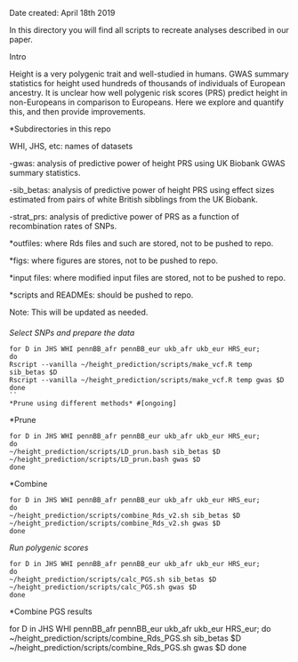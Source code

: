 Date created: April 18th 2019

In this directory you will find all scripts to recreate analyses described in our paper.

Intro

Height is a very polygenic trait and well-studied in humans. GWAS summary statistics for height used hundreds of thousands of individuals of European ancestry. It is unclear how well polygenic risk scores (PRS) predict height in non-Europeans in comparison to Europeans. Here we explore and quantify this, and then provide improvements.

*Subdirectories in this repo

WHI, JHS, etc: names of datasets

-gwas: analysis of predictive power of height PRS using UK Biobank GWAS summary statistics.

-sib_betas: analysis of predictive power of height PRS using effect sizes estimated from pairs of white British sibblings from the UK Biobank.

-strat_prs: analysis of predictive power of PRS as a function of recombination rates of SNPs.

*outfiles: where Rds files and such are stored, not to be pushed to repo.

*figs: where figures are stores, not to be pushed to repo.

*input files: where modified input files are stored, not to be pushed to repo.

*scripts and READMEs: should be pushed to repo.

Note: This will be updated as needed.
####
*Select SNPs and prepare the data*
```
for D in JHS WHI pennBB_afr pennBB_eur ukb_afr ukb_eur HRS_eur;
do
Rscript --vanilla ~/height_prediction/scripts/make_vcf.R temp sib_betas $D
Rscript --vanilla ~/height_prediction/scripts/make_vcf.R temp gwas $D
done
``
*Prune using different methods* #[ongoing]
```
*Prune

```
for D in JHS WHI pennBB_afr pennBB_eur ukb_afr ukb_eur HRS_eur;
do
~/height_prediction/scripts/LD_prun.bash sib_betas $D
~/height_prediction/scripts/LD_prun.bash gwas $D
done
```

*Combine
```
for D in JHS WHI pennBB_afr pennBB_eur ukb_afr ukb_eur HRS_eur;
do
~/height_prediction/scripts/combine_Rds_v2.sh sib_betas $D
~/height_prediction/scripts/combine_Rds_v2.sh gwas $D
done
```

*Run polygenic scores*

```
for D in JHS WHI pennBB_afr pennBB_eur ukb_afr ukb_eur HRS_eur;
do
~/height_prediction/scripts/calc_PGS.sh sib_betas $D
~/height_prediction/scripts/calc_PGS.sh gwas $D
done
```

*Combine PGS results

for D in JHS WHI pennBB_afr pennBB_eur ukb_afr ukb_eur HRS_eur;
do
~/height_prediction/scripts/combine_Rds_PGS.sh sib_betas $D
~/height_prediction/scripts/combine_Rds_PGS.sh gwas $D
done
```
